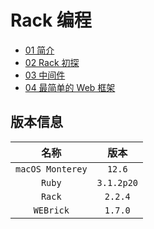 # Rack 编程


* [01 简介](./ch01)
* [02 Rack 初探](./ch02)
* [03 中间件](./ch03)
* [04 最简单的 Web 框架](./ch04)

## 版本信息

名称 | 版本
:---: | :---:
`macOS Monterey` | `12.6`
`Ruby` | `3.1.2p20`
`Rack` | `2.2.4`
`WEBrick` | `1.7.0`
